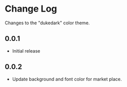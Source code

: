 # Change Log
Changes to the "dukedark" color theme.

## 0.0.1
- Initial release

## 0.0.2
- Update background and font color for market place.
